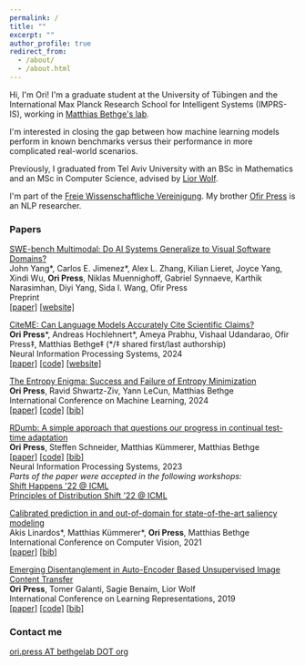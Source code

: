```yaml
---
permalink: /
title: ""
excerpt: ""
author_profile: true
redirect_from: 
  - /about/
  - /about.html
---
```


Hi, I'm Ori! I'm a graduate student at the University of Tübingen and the International Max Planck Research School for Intelligent Systems (IMPRS-IS), working in [Matthias Bethge's lab](https://bethgelab.org). 

I'm interested in closing the gap between how machine learning models perform in known benchmarks versus their performance in more complicated real-world scenarios.

Previously, I graduated from Tel Aviv University with an BSc in Mathematics and an MSc in Computer Science, advised by [Lior Wolf](https://www.cs.tau.ac.il/~wolf/).

I'm part of the [Freie Wissenschaftliche Vereinigung](https://de.wikipedia.org/wiki/Freie_Wissenschaftliche_Vereinigung).
My brother [Ofir Press](https://ofir.io/) is an NLP researcher.

### Papers <br>


<u>SWE-bench Multimodal: Do AI Systems Generalize to Visual Software Domains?</u> <br>
John Yang\*, Carlos E. Jimenez\*, Alex L. Zhang, Kilian Lieret, Joyce Yang, Xindi Wu, **Ori Press**, Niklas Muennighoff,
Gabriel Synnaeve, Karthik Narasimhan, Diyi Yang, Sida I. Wang, Ofir Press <br>
Preprint<br>
[[paper]](https://www.swebench.com/assets/paper.pdf) [[website]](https://www.swebench.com/multimodal)<br>

<u>CiteME: Can Language Models Accurately Cite Scientific Claims?</u><br>
**Ori Press**\*, Andreas Hochlehnert*, Ameya Prabhu, Vishaal Udandarao, Ofir Press‡, Matthias Bethge‡ (\*/‡ shared first/last authorship)<br>
Neural Information Processing Systems, 2024 <br>
[[paper]](https://arxiv.org/pdf/2407.12861) [[code]](https://github.com/bethgelab/CiteME/) [[website]](https://citeme.ai)<br>


<u>The Entropy Enigma: Success and Failure of Entropy Minimization</u><br>
**Ori Press**, Ravid Shwartz-Ziv, Yann LeCun, Matthias Bethge <br>
International Conference on Machine Learning, 2024<br>
[[paper]](https://arxiv.org/pdf/2405.05012) [[code]](https://github.com/oripress/EntropyEnigma) [[bib]](https://scholar.googleusercontent.com/scholar.bib?q=info:0l98lV9UM8QJ:scholar.google.com/&output=citation&scisdr=ClE2a7NWEPKW6PGLyvs:AFWwaeYAAAAAZkON0vuHgdqkTf9YqmSYuZRZhoc&scisig=AFWwaeYAAAAAZkON0hDVZEtsjT42mGuyNZL1w8w&scisf=4&ct=citation&cd=-1&hl=en) <br>

<u>RDumb: A simple approach that questions our progress in continual test-time adaptation</u><br>
**Ori Press**, Steffen Schneider, Matthias Kümmerer, Matthias Bethge <br>
[[paper]](https://arxiv.org/abs/2306.05401) [[code]](https://github.com/oripress/CCC) [[bib]](https://scholar.googleusercontent.com/scholar.bib?q=info:FKtgIz-u2mkJ:scholar.google.com/&output=citation&scisdr=ClHo6z5UELHhuYkCvmg:AFWwaeYAAAAAZjgEpmiXV7Inztyf1rNoe7divJM&scisig=AFWwaeYAAAAAZjgEpgC-hCJu8jbvww2aslKSq38&scisf=4&ct=citation&cd=-1&hl=en) <br> 
Neural Information Processing Systems, 2023 <br>
*Parts of the paper were accepted in the following workshops:* <br>
[Shift Happens '22 @ ICML](https://shift-happens-benchmark.github.io/papers.html) <br>
[Principles of Distribution Shift '22 @ ICML](https://sites.google.com/view/icml-2022-pods/accepted-papers) <br>


<u>Calibrated prediction in and out-of-domain for state-of-the-art saliency modeling</u><br>
Akis Linardos\*, Matthias Kümmerer\*, **Ori Press**, Matthias Bethge <br>
International Conference on Computer Vision, 2021 <br>
[[paper]](https://arxiv.org/pdf/2105.12441.pdf) [[bib]](https://scholar.googleusercontent.com/scholar.bib?q=info:9S46auOoJBQJ:scholar.google.com/&output=citation&scisdr=ClHo6z5UELHhuYkDWI4:AFWwaeYAAAAAZjgFQI5UNZOhr6yEXLehAUaZyx8&scisig=AFWwaeYAAAAAZjgFQGxnSYWVBFXm_xaoQaspXro&scisf=4&ct=citation&cd=-1&hl=en) <br> 


<u>Emerging Disentanglement in Auto-Encoder Based Unsupervised Image Content Transfer</u><br>
**Ori Press**, Tomer Galanti, Sagie Benaim, Lior Wolf <br>
International Conference on Learning Representations, 2019 <br>
[[paper]](https://openreview.net/pdf?id=BylE1205Fm)  [[code]](https://github.com/oripress/ContentDisentanglement) [[bib]](https://scholar.googleusercontent.com/scholar.bib?q=info:JkI2Q4VRsA8J:scholar.google.com/&output=citation&scisdr=ClHo6z5UELHhuYkDcAA:AFWwaeYAAAAAZjgFaAAI2CjWyLyibygY0RG0rfU&scisig=AFWwaeYAAAAAZjgFaELSw8q3VUaKVZIkVSRQGv4&scisf=4&ct=citation&cd=-1&hl=en) <br> 


### Contact me

[ori.press AT bethgelab DOT org](mailto:ori.press@bethgelab.org)
